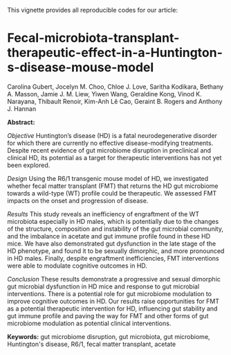 This vignette provides all reproducible codes for our article:

# Fecal-microbiota-transplant-therapeutic-effect-in-a-Huntington-s-disease-mouse-model

Carolina Gubert, Jocelyn M. Choo, Chloe J. Love, Saritha Kodikara, Bethany A. Masson, Jamie J. M. Liew, Yiwen Wang, Geraldine Kong, Vinod K. Narayana, Thibault Renoir, Kim-Anh Lê Cao, Geraint B. Rogers and Anthony J.  Hannan

**Abstract:**

*Objective* Huntington’s disease (HD) is a fatal neurodegenerative disorder for which there are currently no effective disease-modifying treatments. Despite recent evidence of gut microbiome disruption in preclinical and clinical HD, its potential as a target for therapeutic interventions has not yet been explored.  

*Design* Using the R6/1 transgenic mouse model of HD, we investigated whether fecal matter transplant (FMT) that returns the HD gut microbiome towards a wild-type (WT) profile could be therapeutic. We assessed FMT impacts on the onset and progression of disease. 

*Results* This study reveals an inefficiency of engraftment of the WT microbiota especially in HD males, which is potentially due to the changes of the structure, composition and instability of the gut microbial community, and the imbalance in acetate and gut immune profile found in these HD mice. We have also demonstrated gut dysfunction in the late stage of the HD phenotype, and found it to be sexually dimorphic, and more pronounced in HD males. Finally, despite engraftment inefficiencies, FMT interventions were able to modulate cognitive outcomes in HD. 

*Conclusion* These results demonstrate a progressive and sexual dimorphic gut microbial dysfunction in HD mice and response to gut microbial interventions. There is a potential role for gut microbiome modulation to improve cognitive outcomes in HD. Our results raise opportunities for FMT as a potential therapeutic intervention for HD, influencing gut stability and gut immune profile and paving the way for FMT and other forms of gut microbiome modulation as potential clinical interventions. 

**Keywords:** gut microbiome disruption, gut microbiota, gut microbiome, Huntington's disease, R6/1, fecal matter transplant, acetate 
